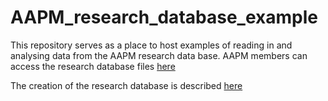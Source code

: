 # AAPM_research_database_example

This repository serves as a place to host examples of reading in and analysing data from the AAPM research data base.
AAPM members can access the research database files [here](https://mpec.aapm.org/)

The creation of the research database is described [here](https://www.google.com/search?q=whelan+research+database+AAPM&client=firefox-b-d&ei=McfpY5afC_i7seMP8OybiAI&ved=0ahUKEwjW-7jd3pH9AhX4XWwGHXD2BiEQ4dUDCA4&uact=5&oq=whelan+research+database+AAPM&gs_lcp=Cgxnd3Mtd2l6LXNlcnAQAzIFCCEQoAEyBQghEKABMgUIIRCgAToKCAAQRxDWBBCwA0oECEEYAEoECEYYAFC3AVizBmDvB2gBcAF4AIABsQKIAd4GkgEFMi0yLjGYAQCgAQHIAQLAAQE&sclient=gws-wiz-serp)
